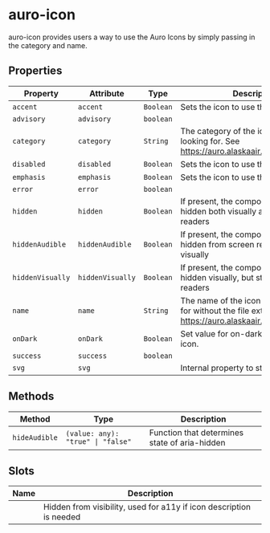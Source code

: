 # auro-icon

auro-icon provides users a way to use the Auro Icons by simply passing in the category and name.

## Properties

| Property         | Attribute        | Type      | Description                                      |
|------------------|------------------|-----------|--------------------------------------------------|
| `accent`         | `accent`         | `Boolean` | Sets the icon to use the accent style.           |
| `advisory`       | `advisory`       | `boolean` |                                                  |
| `category`       | `category`       | `String`  | The category of the icon you are looking for. See https://auro.alaskaair.com/icons/usage. |
| `disabled`       | `disabled`       | `Boolean` | Sets the icon to use the disabled style.         |
| `emphasis`       | `emphasis`       | `Boolean` | Sets the icon to use the emphasis style.         |
| `error`          | `error`          | `boolean` |                                                  |
| `hidden`         | `hidden`         | `Boolean` | If present, the component will be hidden both visually and from screen readers |
| `hiddenAudible`  | `hiddenAudible`  | `Boolean` | If present, the component will be hidden from screen readers, but seen visually |
| `hiddenVisually` | `hiddenVisually` | `Boolean` | If present, the component will be hidden visually, but still read by screen readers |
| `name`           | `name`           | `String`  | The name of the icon you are looking for without the file extension. See https://auro.alaskaair.com/icons/usage. |
| `onDark`         | `onDark`         | `Boolean` | Set value for on-dark version of auro-icon.      |
| `success`        | `success`        | `boolean` |                                                  |
| `svg`            | `svg`            |           | Internal property to store the svg.              |

## Methods

| Method        | Type                              | Description                                   |
|---------------|-----------------------------------|-----------------------------------------------|
| `hideAudible` | `(value: any): "true" \| "false"` | Function that determines state of aria-hidden |

## Slots

| Name | Description                                      |
|------|--------------------------------------------------|
|      | Hidden from visibility, used for a11y if icon description is needed |
